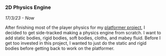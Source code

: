 ### 2D Physics Engine
*17/3/23 - Now*

After finishing most of the player physics for my [platformer project](https://github.com/LxtteDev/Cpp-Platformer), I decided to get side-tracked making a physics engine from scratch. I want to add static bodies, rigid bodies, soft bodies, cloths, and mabey fluid. Before I get too invested in this project, I wanted to just do the static and rigid bodies before getting back to work on the platformer.